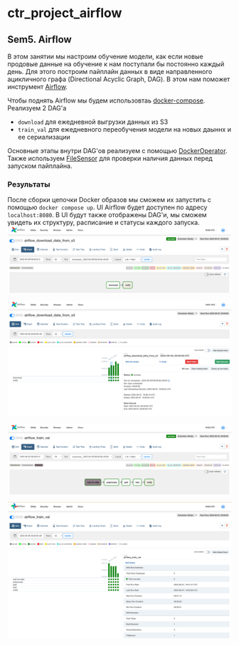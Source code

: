 # ctr_project_airflow

## Sem5. Airflow
В этом занятии мы настроим обучение модели, 
как если новые продовые данные на обучение к нам поступали бы постоянно каждый день. 
Для этого построим пайплайн данных в виде направленного ацикличного графа (Directional Acyclic Graph, DAG).
В этом нам поможет инструмент [Airflow](https://airflow.apache.org/docs/apache-airflow/stable/core-concepts/overview.html).

Чтобы поднять Airflow мы будем использовтаь [docker-compose](https://docs.docker.com/compose/). Реализуем 2 DAG'а
- `download` для ежедневной выгрузки данных из S3 
- `train_val` для ежедневного переобучения модели на новых даыннх и ее сериализации

Основные этапы внутри DAG'ов реализуем с помощью [DockerOperator](https://airflow.apache.org/docs/apache-airflow/1.10.10/_api/airflow/operators/docker_operator/index.html). 
Также используем [FileSensor](https://airflow.apache.org/docs/apache-airflow/1.10.14/_api/airflow/contrib/sensors/file_sensor/index.html) 
для проверки наличия данных перед запуском пайплайна.

### Результаты
После сборки цепочки Docker образов мы сможем их запустить с помощью `docker compose up`.
UI Airflow будет доступен по адресу `localhost:8080`. В UI будут также отображены DAG'и,
мы сможем увидеть их структуру, расписание и статусы каждого запуска.
![img_2.png](img_2.png)

![img_3.png](img_3.png)

![img.png](img.png)

![img_1.png](img_1.png)